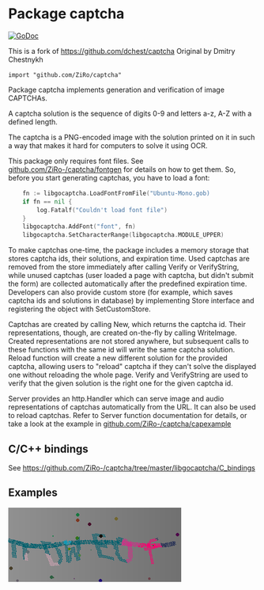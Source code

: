 Package captcha
=====================
[![GoDoc](https://godoc.org/github.com/ZiRo-/captcha?status.svg)](https://godoc.org/github.com/ZiRo-/captcha)

This is a fork of https://github.com/dchest/captcha
Original by Dmitry Chestnykh

	import "github.com/ZiRo/captcha"

Package captcha implements generation and verification of image CAPTCHAs.

A captcha solution is the sequence of digits 0-9 and letters a-z, A-Z 
with a defined length.

The captcha is a PNG-encoded image with the solution printed on
it in such a way that makes it hard for computers to solve it using OCR.

This package only requires font files. See [github.com/ZiRo-/captcha/fontgen](https://github.com/ZiRo-/captcha/tree/master/fontgen)
for details on how to get them.
So, before you start generating captchas, you have to load a font:
``` go
	fn := libgocaptcha.LoadFontFromFile("Ubuntu-Mono.gob)
	if fn == nil {
		log.Fatalf("Couldn't load font file")
	}
	libgocaptcha.AddFont("font", fn)
	libgocaptcha.SetCharacterRange(libgocaptcha.MODULE_UPPER)
```

To make captchas one-time, the package includes a memory storage that stores
captcha ids, their solutions, and expiration time. Used captchas are removed
from the store immediately after calling Verify or VerifyString, while
unused captchas (user loaded a page with captcha, but didn't submit the
form) are collected automatically after the predefined expiration time.
Developers can also provide custom store (for example, which saves captcha
ids and solutions in database) by implementing Store interface and
registering the object with SetCustomStore.

Captchas are created by calling New, which returns the captcha id. Their
representations, though, are created on-the-fly by calling WriteImage. 
Created representations are not stored anywhere, but
subsequent calls to these functions with the same id will write the same
captcha solution. Reload function will create a new different solution for
the provided captcha, allowing users to "reload" captcha if they can't solve
the displayed one without reloading the whole page.  Verify and VerifyString
are used to verify that the given solution is the right one for the given
captcha id.

Server provides an http.Handler which can serve image and audio
representations of captchas automatically from the URL. It can also be used
to reload captchas.  Refer to Server function documentation for details, or
take a look at the example in [github.com/ZiRo-/captcha/capexample](https://github.com/ZiRo-/captcha/tree/master/capexample)

C/C++ bindings
--------

See https://github.com/ZiRo-/captcha/tree/master/libgocaptcha/C_bindings

Examples
--------

![Image](https://github.com/ZiRo-/captcha/raw/master/capgen/example.png)

